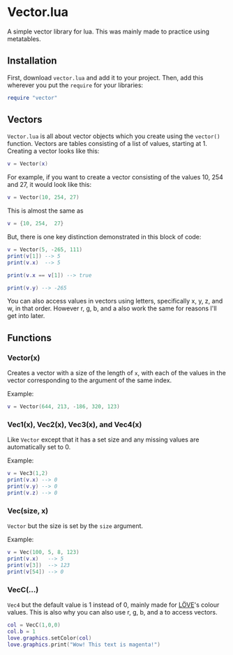 # Vector.lua
A simple vector library for lua. This was mainly made to practice using metatables.

## Installation
First, download `vector.lua` and add it to your project.
Then, add this wherever you put the `require` for your libraries:
```lua
require "vector"
```

## Vectors
`Vector.lua` is all about vector objects which you create using the `vector()` function.
Vectors are tables consisting of a list of values, starting at 1. Creating a vector looks like this:
```lua
v = Vector(x)
```
For example, if you want to create a vector consisting of the values 10, 254 and 27, it would look like this:
```lua
v = Vector(10, 254, 27)
```
This is almost the same as
```lua
v = {10, 254,  27}
```
But, there is one key distinction demonstrated in this block of code:
```lua
v = Vector(5, -265, 111)
print(v[1]) --> 5
print(v.x)  --> 5

print(v.x == v[1]) --> true

print(v.y) --> -265
```
You can also access values in vectors using letters, specifically x, y, z, and w, in that order. However r, g, b, and a also work the same for reasons I'll get into later.

## Functions

### Vector(x)
Creates a vector with a size of the length of `x`, with each of the values in the vector corresponding to the argument of the same index.

Example:
```lua
v = Vector(644, 213, -186, 320, 123)
```

### Vec1(x), Vec2(x), Vec3(x), and Vec4(x)
Like `Vector` except that it has a set size and any missing values are automatically set to 0.

Example:
```lua
v = Vec3(1,2)
print(v.x) --> 0
print(v.y) --> 0
print(v.z) --> 0
```

### Vec(size, x)
`Vector` but the size is set by the `size` argument.

Example:
```lua
v = Vec(100, 5, 8, 123)
print(v.x)   --> 5
print(v[3])  --> 123
print(v[54]) --> 0
```

### VecC(...)
`Vec4` but the default value is 1 instead of 0, mainly made for [LÖVE](https://love2d.org)'s colour values. This is also why you can also use r, g, b, and a to access vectors.
```lua
col = VecC(1,0,0)
col.b = 1
love.graphics.setColor(col)
love.graphics.print("Wow! This text is magenta!")
```
